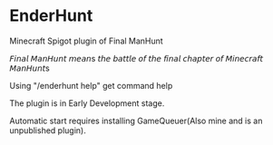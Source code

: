 # EnderHunt
Minecraft Spigot plugin of Final ManHunt

𝘍𝘪𝘯𝘢𝘭 𝘔𝘢𝘯𝘏𝘶𝘯𝘵 𝘮𝘦𝘢𝘯s 𝘵𝘩𝘦 𝘣𝘢𝘵𝘵𝘭𝘦 𝘰𝘧 𝘵𝘩𝘦 𝘧𝘪𝘯𝘢𝘭 𝘤𝘩𝘢𝘱𝘵𝘦𝘳 𝘰𝘧 𝘔𝘪𝘯𝘦𝘤𝘳𝘢𝘧𝘵 𝘔𝘢𝘯𝘏𝘶𝘯𝘵s

Using "/enderhunt help" get command help

The plugin is in Early Development stage.

Automatic start requires installing GameQueuer(Also mine and is an unpublished plugin).
